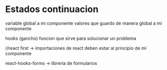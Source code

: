 # Estados continuacion

variable global a mi componente
valores que guardo de manera global a mi componente


hooks (gancho) funcion que sirve para solucionar un problema

//react first -> importaciones de react deben estar al principio de mi componente

react-hooks-forms -> libreria de formularios